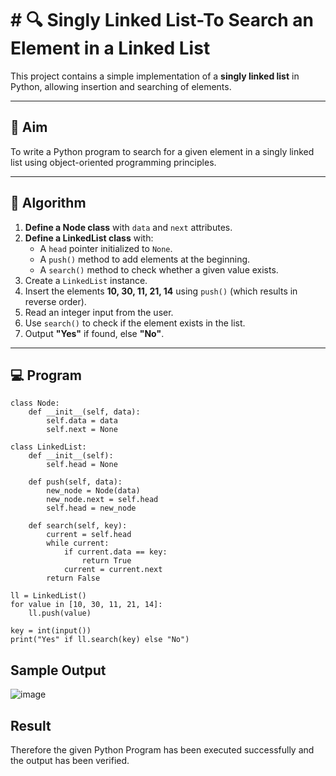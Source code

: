 # # 🔍 Singly Linked List-To Search an Element in a Linked List

This project contains a simple implementation of a **singly linked list** in Python, allowing insertion and searching of elements.

---

## 🎯 Aim

To write a Python program to search for a given element in a singly linked list using object-oriented programming principles.

---

## 🧠 Algorithm

1. **Define a Node class** with `data` and `next` attributes.
2. **Define a LinkedList class** with:
   - A `head` pointer initialized to `None`.
   - A `push()` method to add elements at the beginning.
   - A `search()` method to check whether a given value exists.
3. Create a `LinkedList` instance.
4. Insert the elements **10, 30, 11, 21, 14** using `push()` (which results in reverse order).
5. Read an integer input from the user.
6. Use `search()` to check if the element exists in the list.
7. Output **"Yes"** if found, else **"No"**.

---

## 💻 Program

```
class Node:
    def __init__(self, data):
        self.data = data
        self.next = None

class LinkedList:
    def __init__(self):
        self.head = None

    def push(self, data):
        new_node = Node(data)
        new_node.next = self.head
        self.head = new_node

    def search(self, key):
        current = self.head
        while current:
            if current.data == key:
                return True
            current = current.next
        return False

ll = LinkedList()
for value in [10, 30, 11, 21, 14]:
    ll.push(value)

key = int(input())
print("Yes" if ll.search(key) else "No")

```
## Sample Output
![image](https://github.com/user-attachments/assets/5a8c5ee0-4fc3-4078-b5ce-c2284e5de4c1)

## Result
Therefore the given Python Program has been executed successfully and the output has been verified.

